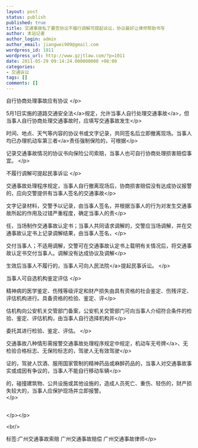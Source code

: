 ```yaml
---
layout: post
status: publish
published: true
title: 交通事故私了要签协议不履行调解可提起诉讼，协议最好让律师帮助书写
author: 本站记者
author_login: admin
author_email: jiangwei909@gmail.com
wordpress_id: 1011
wordpress_url: http://www.gzjtlaw.com/?p=1011
date: 2011-05-29 09:14:24.000000000 +08:00
categories:
- 交通诉讼
tags: []
comments: []
---
```

<p><p><p>自行协商处理事故应有协议 <&#47;p><p>5月1日实施的<a>道路交通安全法<&#47;a>规定，允许当事人自行处理<a>交通事故<&#47;a>，但当事人自行协商处理交通事故时，应填写交通事故发生<&#47;p><p>时间、地点、天气等内容的协议书或文字记录，共同签名后立即撤离现场。当事人均已办理机动车<a>第三者<&#47;a>责任强制保险的，可根据<&#47;p><p>记录交通事故情况的协议书向保险公司索赔，当事人也可自行协商处理损害赔偿事宜。 <&#47;p><p>不履行调解可提起民事诉讼 <&#47;p><p>交通事故处理程序规定，当事人自行撤离现场后，协商损害赔偿没有达成协议报警的，应向交警提供有当事人签名的交通事故<&#47;p><p>文字记录材料，交警予以记录，由当事人签名，并根据当事人的行为对发生交通事故所起的作用及过错严重程度，确定当事人的责<&#47;p><p>任，当场制作交通事故认定书；当事人共同请求调解的，交警应当场调解，并在交通事故认定书上记录调解结果，由当事人签名，<&#47;p><p>交付当事人；不适用调解，交警可在交通事故认定书上载明有关情况后，将交通事故认定书交付当事人。调解没有达成协议及调解<&#47;p><p>生效后当事人不履行的，当事人可向<a>人民法院<&#47;a>提起民事诉讼。 <&#47;p><p>当事人可自选机构鉴定评估 <&#47;p><p>精神病的医学鉴定、伤残等级评定和财产损失由具有资格的社会鉴定、伤残评定、评估机构进行。具备资格的检验、鉴定、评<&#47;p><p>估机构向公安机关交管部门备案，公安机关交管部门可向当事人介绍符合条件的检验、鉴定、评估机构，由当事人自行选择机构并<&#47;p><p>委托其进行检验、鉴定、评估。 <&#47;p><p>交通事故八种情形需报警交通事故处理程序规定中规定，机动车无<a>号牌<&#47;a>、无检验合格标志、无保险标志的，驾驶人无有效驾驶<&#47;p><p>证的，驾驶人饮酒、服用国家管制的精神药品或麻醉药品的，当事人对交通事故事实或成因有争议的，当事人不能自行移动车辆<&#47;p><p>的，碰撞建筑物、公共设施或其他设施的，造成人员死亡、重伤、轻伤的，财产损失较大的，当事人应保护现场并立即报警。<br> <&#47;p><p><br><&#47;p><&#47;p><br&#47;><p>标签:广州交通事故索赔 广州交通事故赔偿 广州交通事故律师<&#47;p>
